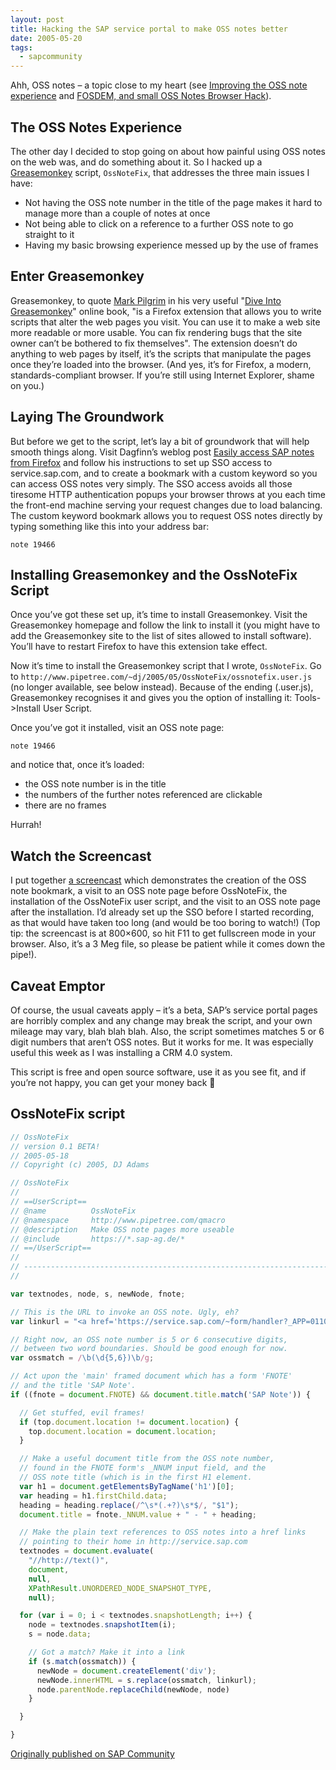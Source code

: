 ```yaml
---
layout: post
title: Hacking the SAP service portal to make OSS notes better
date: 2005-05-20
tags:
  - sapcommunity
---
```

Ahh, OSS notes – a topic close to my heart (see [Improving the OSS note experience](/blog/posts/2003/07/30/improving-the-oss-note-experience/) and [FOSDEM, and small OSS Notes Browser Hack](/blog/posts/2004/02/20/fosdem-and-small-oss-notes-browser-hack/)).

## The OSS Notes Experience

The other day I decided to stop going on about how painful using OSS notes on the web was, and do something about it. So I hacked up a [Greasemonkey](http://greasemonkey.mozdev.org/) script, `OssNoteFix`, that addresses the three main issues I have:

* Not having the OSS note number in the title of the page makes it hard to manage more than a couple of notes at once
* Not being able to click on a reference to a further OSS note to go straight to it
* Having my basic browsing experience messed up by the use of frames

## Enter Greasemonkey

Greasemonkey, to quote [Mark Pilgrim](https://web.archive.org/web/20060314091206/http://www.diveintomark.org/) in his very useful "[Dive Into Greasemonkey](https://web.archive.org/web/20060315035242/http://diveintogreasemonkey.org/)" online book, "is a Firefox extension that allows you to write scripts that alter the web pages you visit. You can use it to make a web site more readable or more usable. You can fix rendering bugs that the site owner can’t be bothered to fix themselves". The extension doesn’t do anything to web pages by itself, it’s the scripts that manipulate the pages once they’re loaded into the browser. (And yes, it’s for Firefox, a modern, standards-compliant browser. If you’re still using Internet Explorer, shame on you.)

## Laying The Groundwork

But before we get to the script, let’s lay a bit of groundwork that will help smooth things along. Visit Dagfinn’s weblog post [Easily access SAP notes from Firefox](https://web.archive.org/web/20210616075331/https://blogs.sap.com/2004/12/30/easily-access-sap-notes-from-firefox/) and follow his instructions to set up SSO access to service.sap.com, and to create a bookmark with a custom keyword so you can access OSS notes very simply. The SSO access avoids all those tiresome HTTP authentication popups your browser throws at you each time the front-end machine serving your request changes due to load balancing. The custom keyword bookmark allows you to request OSS notes directly by typing something like this into your address bar:

```text
note 19466
```

## Installing Greasemonkey and the OssNoteFix Script

Once you’ve got these set up, it’s time to install Greasemonkey. Visit the Greasemonkey homepage and follow the link to install it (you might have to add the Greasemonkey site to the list of sites allowed to install software). You’ll have to restart Firefox to have this extension take effect.

Now it’s time to install the Greasemonkey script that I wrote, `OssNoteFix`. Go to `http://www.pipetree.com/~dj/2005/05/OssNoteFix/ossnotefix.user.js` (no longer available, see below instead). Because of the ending (.user.js), Greasemonkey recognises it and gives you the option of installing it: Tools-\>Install User Script.

Once you’ve got it installed, visit an OSS note page:

```text
note 19466
```

and notice that, once it’s loaded:

* the OSS note number is in the title
* the numbers of the further notes referenced are clickable
* there are no frames

Hurrah!

## Watch the Screencast

I put together [a screencast](/images/2005/05/ossnotefix.gif) which demonstrates the creation of the OSS note bookmark, a visit to an OSS note page before OssNoteFix, the installation of the OssNoteFix user script, and the visit to an OSS note page after the installation. I’d already set up the SSO before I started recording, as that would have taken too long (and would be too boring to watch!) (Top tip: the screencast is at 800×600, so hit F11 to get fullscreen mode in your browser. Also, it’s a 3 Meg file, so please be patient while it comes down the pipe!).

## Caveat Emptor

Of course, the usual caveats apply – it’s a beta, SAP’s service portal pages are horribly complex and any change may break the script, and your own mileage may vary, blah blah blah. Also, the script sometimes matches 5 or 6 digit numbers that aren’t OSS notes. But it works for me. It was especially useful this week as I was installing a CRM 4.0 system.

This script is free and open source software, use it as you see fit, and if you’re not happy, you can get your money back 🙂

## OssNoteFix script

```javascript
// OssNoteFix
// version 0.1 BETA!
// 2005-05-18
// Copyright (c) 2005, DJ Adams

// OssNoteFix
//
// ==UserScript==
// @name          OssNoteFix
// @namespace     http://www.pipetree.com/qmacro
// @description   Make OSS note pages more useable
// @include       https://*.sap-ag.de/*
// ==/UserScript==
//
// --------------------------------------------------------------------
//

var textnodes, node, s, newNode, fnote;

// This is the URL to invoke an OSS note. Ugly, eh?
var linkurl = "<a href='https://service.sap.com/~form/handler?_APP=01100107900000000342&_EVENT=REDIR&_NNUM=$1'>$1</a>";

// Right now, an OSS note number is 5 or 6 consecutive digits,
// between two word boundaries. Should be good enough for now.
var ossmatch = /\b(\d{5,6})\b/g;

// Act upon the 'main' framed document which has a form 'FNOTE'
// and the title 'SAP Note'.
if ((fnote = document.FNOTE) && document.title.match('SAP Note')) {

  // Get stuffed, evil frames!
  if (top.document.location != document.location) {
    top.document.location = document.location;
  }

  // Make a useful document title from the OSS note number,
  // found in the FNOTE form's _NNUM input field, and the
  // OSS note title (which is in the first H1 element.
  var h1 = document.getElementsByTagName('h1')[0];
  var heading = h1.firstChild.data;
  heading = heading.replace(/^\s*(.+?)\s*$/, "$1");
  document.title = fnote._NNUM.value + " - " + heading;

  // Make the plain text references to OSS notes into a href links
  // pointing to their home in http://service.sap.com
  textnodes = document.evaluate(
    "//http://text()",
    document,
    null,
    XPathResult.UNORDERED_NODE_SNAPSHOT_TYPE,
    null);

  for (var i = 0; i < textnodes.snapshotLength; i++) {
    node = textnodes.snapshotItem(i);
    s = node.data;

    // Got a match? Make it into a link
    if (s.match(ossmatch)) {
      newNode = document.createElement('div');
      newNode.innerHTML = s.replace(ossmatch, linkurl);
      node.parentNode.replaceChild(newNode, node)
    }

  }

}
```

[Originally published on SAP Community](https://blogs.sap.com/2005/05/20/hacking-the-sap-service-portal-to-make-oss-notes-better/)

